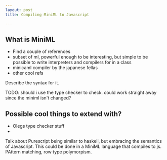 ```yaml
---
layout: post
title: Compiling MiniML to Javascript

---
```


## What is MiniML ##
- Find a couple of references
- subset of ml, powerful enough to be interesting, but simple to be
  possible to write interpreters and compilers for in a class
- minicaml compiler by the japanese fellas
- other cool refs

Describe the syntax for it.

TODO: should i use the type checker to check. could work straight away
since the miniml isn't changed?


## Possible cool things to extend with?
- Olegs type checker stuff
-

Talk about Purescript being similar to haskell, but embracing the
semantics of Javascript. This could be done in a MiniML language that
compiles to js. PAttern matching, row type polymorpism.
